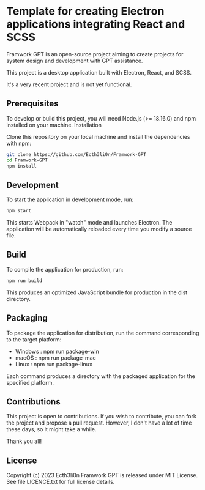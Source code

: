 # Template for creating Electron applications integrating React and SCSS

Framwork GPT is an open-source project aiming to create projects for system design and development with GPT assistance.

This project is a desktop application built with Electron, React, and SCSS.

It's a very recent project and is not yet functional.

## Prerequisites

To develop or build this project, you will need Node.js (>= 18.16.0) and npm installed on your machine.
Installation

Clone this repository on your local machine and install the dependencies with npm:

```bash
git clone https://github.com/Ecth3li0n/Framwork-GPT
cd Framwork-GPT
npm install
```

## Development

To start the application in development mode, run:

```bash
npm start
```

This starts Webpack in "watch" mode and launches Electron. The application will be automatically reloaded every time you modify a source file.

## Build

To compile the application for production, run:

```bash
npm run build
```

This produces an optimized JavaScript bundle for production in the dist directory.

## Packaging

To package the application for distribution, run the command corresponding to the target platform:

* Windows : npm run package-win
* macOS : npm run package-mac
* Linux : npm run package-linux

Each command produces a directory with the packaged application for the specified platform.

## Contributions

This project is open to contributions. If you wish to contribute, you can fork the project and propose a pull request.
However, I don't have a lot of time these days, so it might take a while.

Thank you all!

## License

Copyright (c) 2023 Ecth3li0n
Framwork GPT is released under MIT License.
See file LICENCE.txt for full license details.
